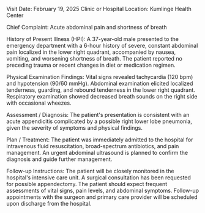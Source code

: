  Visit Date: February 19, 2025
Clinic or Hospital Location: Kumlinge Health Center

Chief Complaint: Acute abdominal pain and shortness of breath

History of Present Illness (HPI): A 37-year-old male presented to the emergency department with a 6-hour history of severe, constant abdominal pain localized in the lower right quadrant, accompanied by nausea, vomiting, and worsening shortness of breath. The patient reported no preceding trauma or recent changes in diet or medication regimen.

Physical Examination Findings: Vital signs revealed tachycardia (120 bpm) and hypotension (90/60 mmHg). Abdominal examination elicited localized tenderness, guarding, and rebound tenderness in the lower right quadrant. Respiratory examination showed decreased breath sounds on the right side with occasional wheezes.

Assessment / Diagnosis: The patient's presentation is consistent with an acute appendicitis complicated by a possible right lower lobe pneumonia, given the severity of symptoms and physical findings.

Plan / Treatment: The patient was immediately admitted to the hospital for intravenous fluid resuscitation, broad-spectrum antibiotics, and pain management. An urgent abdominal ultrasound is planned to confirm the diagnosis and guide further management.

Follow-up Instructions: The patient will be closely monitored in the hospital's intensive care unit. A surgical consultation has been requested for possible appendectomy. The patient should expect frequent assessments of vital signs, pain levels, and abdominal symptoms. Follow-up appointments with the surgeon and primary care provider will be scheduled upon discharge from the hospital.